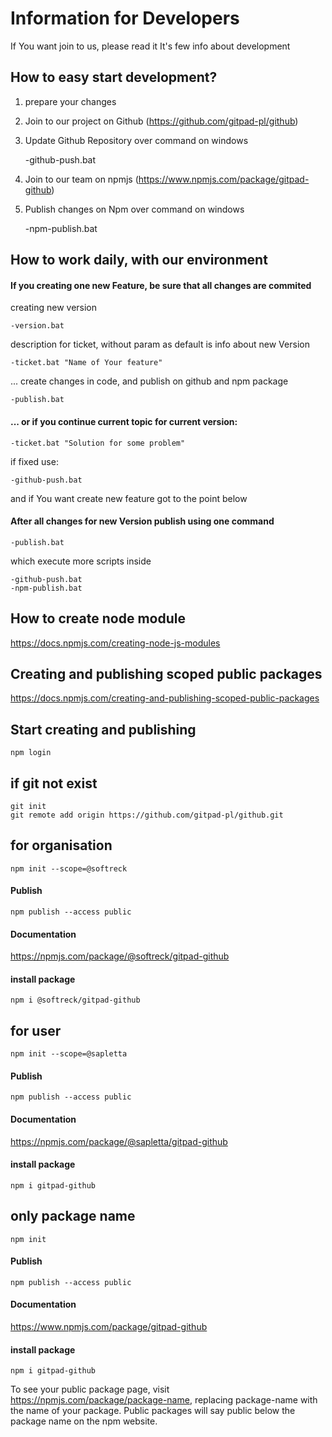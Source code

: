 # Information for Developers

If You want join to us, please read it
It's few info about development

## How to easy start development?
1. prepare your changes
2. Join to our project on Github (https://github.com/gitpad-pl/github)
3. Update Github Repository over command on windows

    -github-push.bat

4. Join to our team on npmjs (https://www.npmjs.com/package/gitpad-github)
5. Publish changes on Npm over command on windows

    -npm-publish.bat

## How to work daily, with our environment

#### If you creating one new Feature, be sure that all changes are commited

creating new version

    -version.bat

description for ticket, without param as default is info about new Version

    -ticket.bat "Name of Your feature"

... create changes in code, and publish on github and npm package

    -publish.bat



#### ... or if you continue current topic for current version:

    -ticket.bat "Solution for some problem"

if fixed use:

    -github-push.bat

and if You want create new feature got to the point below

#### After all changes for new Version publish using one command

    -publish.bat

which execute more scripts inside

    -github-push.bat
    -npm-publish.bat



## How to create node module
https://docs.npmjs.com/creating-node-js-modules

## Creating and publishing scoped public packages
https://docs.npmjs.com/creating-and-publishing-scoped-public-packages


## Start creating and publishing
    npm login

## if git not exist

    git init
    git remote add origin https://github.com/gitpad-pl/github.git


## for organisation

    npm init --scope=@softreck

#### Publish

    npm publish --access public

#### Documentation

https://npmjs.com/package/@softreck/gitpad-github

#### install package

    npm i @softreck/gitpad-github




## for user

    npm init --scope=@sapletta

#### Publish

    npm publish --access public

#### Documentation

https://npmjs.com/package/@sapletta/gitpad-github

#### install package

    npm i gitpad-github



## only package name

    npm init

#### Publish

    npm publish --access public

#### Documentation

https://www.npmjs.com/package/gitpad-github

#### install package

    npm i gitpad-github




To see your public package page, visit https://npmjs.com/package/package-name,
replacing package-name with the name of your package.
 Public packages will say public below the package name on the npm website.

